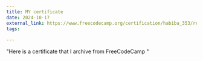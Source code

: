 ```yaml
---
title: MY certificate
date: 2024-10-17
external_link: https://www.freecodecamp.org/certification/habiba_353/responsive-web-design
tags:
  
---
```


"Here is a certificate that I archive from FreeCodeCamp "

